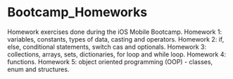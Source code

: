 # Bootcamp_Homeworks
 Homework exercises done during the iOS Mobile Bootcamp.
 Homework 1: variables, constants, types of data, casting and operators.
 Homework 2: if, else, conditional statements, switch cas and optionals.
 Homework 3: collections, arrays, sets, dictionaries, for loop and while loop.
 Homework 4: functions.
 Homework 5: object oriented programming (OOP) - classes, enum and structures.
